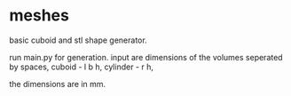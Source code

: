 # meshes

basic cuboid and stl shape generator.

run main.py for generation.
input are dimensions of the volumes seperated by spaces, 
cuboid - l b h,
cylinder - r h,

the dimensions are in mm.
